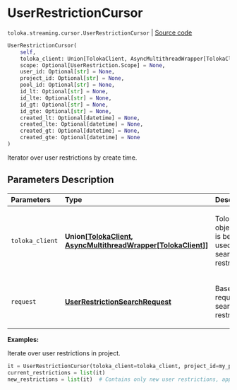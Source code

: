 # UserRestrictionCursor
`toloka.streaming.cursor.UserRestrictionCursor` | [Source code](https://github.com/Toloka/toloka-kit/blob/v0.1.24/src/streaming/cursor.py#L359)

```python
UserRestrictionCursor(
    self,
    toloka_client: Union[TolokaClient, AsyncMultithreadWrapper[TolokaClient]],
    scope: Optional[UserRestriction.Scope] = None,
    user_id: Optional[str] = None,
    project_id: Optional[str] = None,
    pool_id: Optional[str] = None,
    id_lt: Optional[str] = None,
    id_lte: Optional[str] = None,
    id_gt: Optional[str] = None,
    id_gte: Optional[str] = None,
    created_lt: Optional[datetime] = None,
    created_lte: Optional[datetime] = None,
    created_gt: Optional[datetime] = None,
    created_gte: Optional[datetime] = None
)
```

Iterator over user restrictions by create time.

## Parameters Description

| Parameters | Type | Description |
| :----------| :----| :-----------|
`toloka_client`|**Union\[[TolokaClient](toloka.client.TolokaClient.md), [AsyncMultithreadWrapper](toloka.util.async_utils.AsyncMultithreadWrapper.md)\[[TolokaClient](toloka.client.TolokaClient.md)\]\]**|<p>TolokaClient object that is being used to search user restrictions.</p>
`request`|**[UserRestrictionSearchRequest](toloka.client.search_requests.UserRestrictionSearchRequest.md)**|<p>Base request to search user restrictions.</p>

**Examples:**

Iterate over user restrictions in project.

```python
it = UserRestrictionCursor(toloka_client=toloka_client, project_id=my_proj_id)
current_restrictions = list(it)
new_restrictions = list(it)  # Contains only new user restrictions, appeared since the previous call.
```
